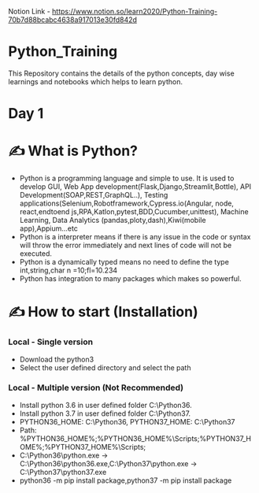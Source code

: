 Notion Link - https://www.notion.so/learn2020/Python-Training-70b7d88bcabc4638a917013e30fd842d

# Python_Training
This Repository contains the details of the python concepts, day wise learnings and notebooks which helps to learn python.

# Day 1

# ✍️ What is Python?

- Python is a programming language and simple to use. It is used to develop GUI, Web App development(Flask,Django,Streamlit,Bottle), API Development(SOAP,REST,GraphQL..), Testing applications(Selenium,Robotframework,Cypress.io(Angular, node, react,endtoend js,RPA,Katlon,pytest,BDD,Cucumber,unittest), Machine Learning, Data Analytics (pandas,ploty,dash),Kiwi(mobile app),Appium...etc
- Python is a interpreter means if there is any issue in the code or syntax will throw the error immediately and next lines of code will not be executed.
- Python is a dynamically typed means no need to define the type int,string,char n =10;fl=10.234
- Python has integration to many packages which makes so powerful.

# ✍️ How to start (Installation)

### Local - Single version

- Download the python3
- Select the user defined directory and select the path

### Local - Multiple version (Not Recommended)

- Install python 3.6 in user defined folder C:\Python36.
- Install python 3.7 in user defined folder C:\Python37.
- PYTHON36_HOME: C:\Python36, PYTHON37_HOME: C:\Python37
- Path: %PYTHON36_HOME%;%PYTHON36_HOME%\Scripts;%PYTHON37_HOME%;%PYTHON37_HOME%\Scripts;
- C:\Python36\python.exe → C:\Python36\python36.exe,C:\Python37\python.exe → C:\Python37\python37.exe
- python36 -m pip install package,python37 -m pip install package

